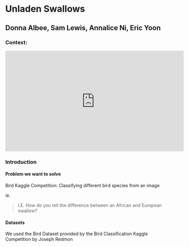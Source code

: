 # Unladen Swallows

## Donna Albee, Sam Lewis, Annalice Ni, Eric Yoon

### Context:

<iframe width="560" height="315" src="https://www.youtube.com/embed/liIlW-ovx0Y" title="YouTube video player"
    frameborder="0" allow="accelerometer; autoplay; clipboard-write; encrypted-media; gyroscope; picture-in-picture"
    allowfullscreen></iframe>

### Introduction

#### Problem we want to solve

Bird Kaggle Competition: Classifying different bird species from an image

ie.
> I.E. How do you tell the difference between an African and European swallow?

#### Datasets

We used the Bird Dataset provided by the Bird Classification Kaggle Competition by Joseph Redmon